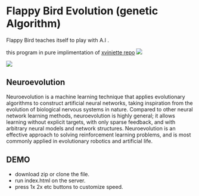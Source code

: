 # Flappy Bird Evolution (genetic Algorithm)
Flappy Bird teaches itself to play with A.I .

this program in pure implimentation of [xviniette repo](https://github.com/xviniette/FlappyLearning)
![](https://github.com/akhilxyz/Solidity-0.7.0/blob/master/ERC_721/tokens.jpg)


![](https://github.com/iprograminator/Flappy_Bird-Evolution/blob/master/img/FlappyDEMO.gif?raw=true)

## Neuroevolution
Neuroevolution is a machine learning technique that applies evolutionary algorithms to construct artificial neural networks, taking inspiration from the evolution of biological nervous systems in nature. Compared to other neural network learning methods, neuroevolution is highly general; it allows learning without explicit targets, with only sparse feedback, and with arbitrary neural models and network structures. Neuroevolution is an effective approach to solving reinforcement learning problems, and is most commonly applied in evolutionary robotics and artificial life.

## DEMO

- download zip or clone the file.
- run index.html on the server.
- press 1x 2x etc buttons to customize speed.
